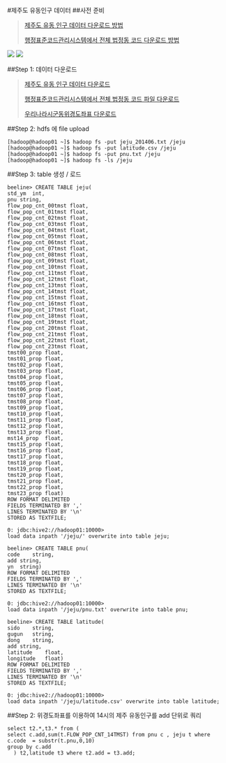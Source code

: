 #제주도 유동인구 데이터
##사전 준비
>[제주도 유동 인구 데이터 다운로드 방법](https://www.data.go.kr/comm/file/download.do?atchFileId=FILE_000000001255222&fileDetailSn=1)
>
>[행정표준코드관리시스템에서 전체 법정동 코드 다운로드 방법](https://code.mogaha.go.kr/jsp/index.jsp)
>
![](https://github.com/jonghyeon/bigdata/blob/master/image/1.JPG)
![](https://github.com/jonghyeon/bigdata/blob/master/image/2.JPG)

##Step 1: 데이터 다운로드
>[제주도 유동 인구 데이터 다운로드](https://github.com/jonghyeon/bigdata/blob/master/data/jeju_201406.txt)
>
>[행정표준코드관리시스템에서 전체 법정동 코드 파일 다운로드](https://github.com/jonghyeon/bigdata/blob/master/data/pnu.txt)
>
>[우리나라시군동위경도좌표 다운로드](https://github.com/jonghyeon/bigdata/blob/master/data/latitude.csv)
>



##Step 2: hdfs 에 file upload
```
[hadoop@hadoop01 ~]$ hadoop fs -put jeju_201406.txt /jeju
[hadoop@hadoop01 ~]$ hadoop fs -put latitude.csv /jeju
[hadoop@hadoop01 ~]$ hadoop fs -put pnu.txt /jeju
[hadoop@hadoop01 ~]$ hadoop fs -ls /jeju
```

##Step 3: table 생성 / 로드
```
beeline> CREATE TABLE jeju(
std_ym	int,
pnu	string,
flow_pop_cnt_00tmst	float,
flow_pop_cnt_01tmst	float,
flow_pop_cnt_02tmst	float,
flow_pop_cnt_03tmst	float,
flow_pop_cnt_04tmst	float,
flow_pop_cnt_05tmst	float,
flow_pop_cnt_06tmst	float,
flow_pop_cnt_07tmst	float,
flow_pop_cnt_08tmst	float,
flow_pop_cnt_09tmst	float,
flow_pop_cnt_10tmst	float,
flow_pop_cnt_11tmst	float,
flow_pop_cnt_12tmst	float,
flow_pop_cnt_13tmst	float,
flow_pop_cnt_14tmst	float,
flow_pop_cnt_15tmst	float,
flow_pop_cnt_16tmst	float,
flow_pop_cnt_17tmst	float,
flow_pop_cnt_18tmst	float,
flow_pop_cnt_19tmst	float,
flow_pop_cnt_20tmst	float,
flow_pop_cnt_21tmst	float,
flow_pop_cnt_22tmst	float,
flow_pop_cnt_23tmst	float,
tmst00_prop	float,
tmst01_prop	float,
tmst02_prop	float,
tmst03_prop	float,
tmst04_prop	float,
tmst05_prop	float,
tmst06_prop	float,
tmst07_prop	float,
tmst08_prop	float,
tmst09_prop	float,
tmst10_prop	float,
tmst11_prop	float,
tmst12_prop	float,
tmst13_prop	float,
mst14_prop	float,
tmst15_prop	float,
tmst16_prop	float,
tmst17_prop	float,
tmst18_prop	float,
tmst19_prop	float,
tmst20_prop	float,
tmst21_prop	float,
tmst22_prop	float,
tmst23_prop	float)
ROW FORMAT DELIMITED
FIELDS TERMINATED BY ','
LINES TERMINATED BY '\n'
STORED AS TEXTFILE;
```

```
0: jdbc:hive2://hadoop01:10000>
load data inpath '/jeju/' overwrite into table jeju;
```

```
beeline> CREATE TABLE pnu(
code	string,
add	string,
yn	string)
ROW FORMAT DELIMITED
FIELDS TERMINATED BY ','
LINES TERMINATED BY '\n'
STORED AS TEXTFILE;
```
```
0: jdbc:hive2://hadoop01:10000>
load data inpath '/jeju/pnu.txt' overwrite into table pnu;
```
```
beeline> CREATE TABLE latitude(
sido	string,
gugun	string,
dong	string,
add	string,
latitude	float,
longitude	float)
ROW FORMAT DELIMITED
FIELDS TERMINATED BY ','
LINES TERMINATED BY '\n'
STORED AS TEXTFILE;
```
```
0: jdbc:hive2://hadoop01:10000>
load data inpath '/jeju/latitude.csv' overwrite into table latitude;
```
##Step 2: 위경도좌표를 이용하여 14시의 제주 유동인구를 add 단위로 쿼리
```
select t2.*,t3.* from (
select c.add,sum(t.FLOW_POP_CNT_14TMST) from pnu c , jeju t where c.code  = substr(t.pnu,0,10)
group by c.add
  ) t2,latitude t3 where t2.add = t3.add;
```


